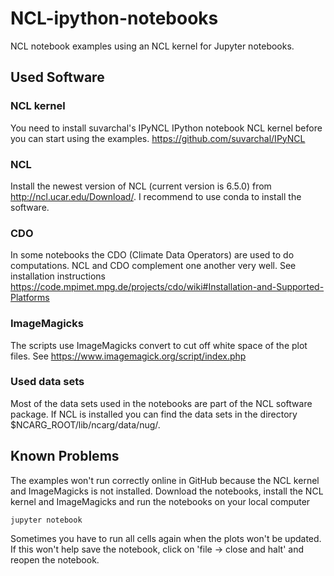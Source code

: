 # NCL-ipython-notebooks

NCL notebook examples using an NCL kernel for Jupyter notebooks. 

## Used Software

### NCL kernel

You need to install suvarchal's IPyNCL IPython notebook NCL kernel before you can start using the examples.
https://github.com/suvarchal/IPyNCL

### NCL

Install the newest version of NCL (current version is 6.5.0) from http://ncl.ucar.edu/Download/. I recommend to use conda to install the software.

### CDO

In some notebooks the CDO (Climate Data Operators) are used to do computations. NCL and CDO complement one another very well. See installation instructions https://code.mpimet.mpg.de/projects/cdo/wiki#Installation-and-Supported-Platforms

### ImageMagicks

The scripts use ImageMagicks convert to cut off white space of the plot files. See https://www.imagemagick.org/script/index.php

### Used data sets

Most of the data sets used in the notebooks are part of the NCL software package. If NCL is installed you can find the data sets in the directory $NCARG_ROOT/lib/ncarg/data/nug/.

## Known Problems

The examples won't run correctly online in GitHub because the NCL kernel and ImageMagicks is not installed.
Download the notebooks, install the NCL kernel and ImageMagicks and run the notebooks on your local computer

	jupyter notebook

Sometimes you have to run all cells again when the plots won't be updated. If this won't help save the notebook, click on 'file -> close and halt' and reopen the notebook.
